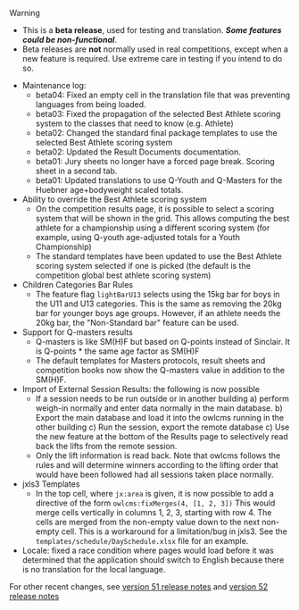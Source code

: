 > [!WARNING]
>
> - This is a **beta release**, used for testing and translation. ***Some features could be non-functional***.
> - Beta releases are **not** normally used in real competitions, except when a new feature is required. Use extreme care in testing if you intend to do so.

- Maintenance log:
  - beta04: Fixed an empty cell in the translation file that was preventing languages from being loaded.
  - beta03: Fixed the propagation of the selected Best Athlete scoring system to the classes that need to know (e.g. Athlete)
  - beta02: Changed the standard final package templates to use the selected Best Athlete scoring system
  - beta02: Updated the Result Documents documentation.
  - beta01: Jury sheets no longer have a forced page break. Scoring sheet in a second tab.
  - beta01: Updated translations to use Q-Youth and Q-Masters for the Huebner age+bodyweight scaled totals.
- Ability to override the Best Athlete scoring system
  - On the competition results page, it is possible to select a scoring system that will be shown in the grid.  This allows computing the best athlete for a championship using a different scoring system (for example, using Q-youth age-adjusted totals for a Youth Championship)
  - The standard templates have been updated to use the Best Athlete scoring system selected if one is picked (the default is the competition global best athlete scoring system)
- Children Categories Bar Rules
  - The feature flag `lightBarU13` selects using the 15kg bar for boys in the U11 and U13 categories.  This is the same as removing the 20kg bar for younger boys age groups.  However, if an athlete needs the 20kg bar, the "Non-Standard bar" feature can be used.
- Support for Q-masters results
  - Q-masters is like SM(H)F but based on Q-points instead of Sinclair.  It is Q-points * the same age factor as SM(H)F
  - The default templates for Masters protocols, result sheets and competition books now show the Q-masters value in addition to the SM(H)F.
- Import of External Session Results: the following is now possible
  - If a session needs to be run outside or in another building a) perform weigh-in normally and enter data normally in the main database. b) Export the main database and load it into the owlcms running in the other building c) Run the session, export the remote database c) Use the new feature at the bottom of the Results page to selectively read back the lifts from the remote session.
  - Only the lift information is read back.  Note that owlcms follows the rules and will determine winners according to the lifting order that would have been followed had all sessions taken place normally.
- jxls3 Templates
  - In the top cell, where `jx:area` is given, it is now possible to add a directive of the form `owlcms:fixMerges(4, [1, 2, 3])`  This would merge cells vertically in columns 1, 2, 3, starting with row 4.  The cells are merged from the non-empty value down to the next non-empty cell.  This is a workaround for a limitation/bug in jxls3.  See the `templates/schedule/DaySchedule.xlsx` file for an example.
- Locale: fixed a race condition where pages would load before it was determined that the application should switch to English because there is no translation for the local language.

For other recent changes, see [version 51 release notes](https://github.com/owlcms/owlcms4/releases/tag/50.0.0) and [version 52 release notes](https://github.com/owlcms/owlcms4/releases/tag/52.0.6)

